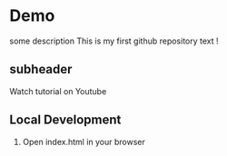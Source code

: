 # Demo 
some description
This is my first github repository text !
## subheader
Watch tutorial on Youtube

## Local Development
 1. Open index.html in your browser